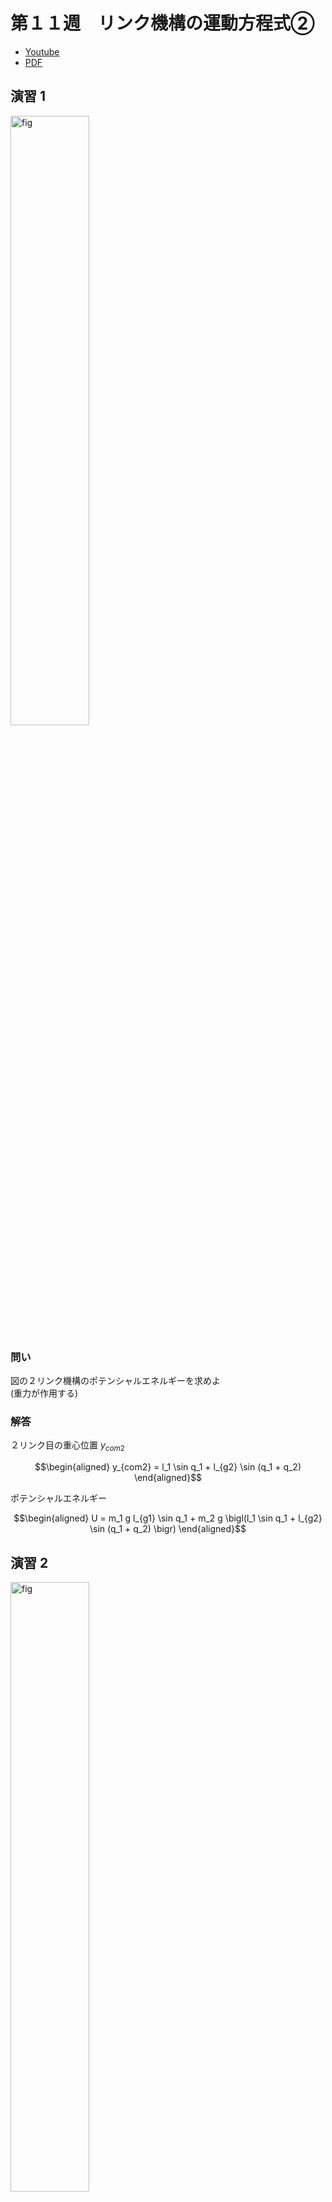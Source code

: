 # 第１１週　リンク機構の運動方程式②

* [Youtube](https://www.youtube.com/watch?v=Hr2h-5ZaAto)
* [PDF](http:/www.ritsumei.ac.jp/~uemura-m/AnalyticalMechanics/AnalyticalMechanics11thWeek.pdf)

## 演習 1

<img alt="fig" src="figures/lecture-11/fig_01.JPG" width="50%">

### 問い

図の２リンク機構のポテンシャルエネルギーを求めよ <br>
(重力が作用する)

### 解答

２リンク目の重心位置 $y_{com2}$

```math
\begin{aligned}
y_{com2} = l_1 \sin q_1 + l_{g2} \sin (q_1 + q_2)
\end{aligned}
```

ポテンシャルエネルギー

```math
\begin{aligned}
U = m_1 g l_{g1} \sin q_1 + m_2 g \bigl(l_1 \sin q_1 + l_{g2} \sin (q_1 + q_2) \bigr)
\end{aligned}
```

## 演習 2

<img alt="fig" src="figures/lecture-11/fig_01.JPG" width="50%">

### 問い

ポテンシャルエネルギー

```math
U = m_1 g l_{g1} \sin q_1 + m_2 g \bigl(l_1 \sin q_1 + l_g2 \sin (q_1 + q_2) \bigr)
```

運動エネルギー

```math
K = \frac{1}{2} \dot{\bf{q}}^T {\bf{M}} {\bf{q}}
```

一般化座標を

```math
{\bf{q}} = \begin{pmatrix} q_1 \\ q_2 \end{pmatrix}
```

とした場合の重力下２リンク機構の運動方程式を求めよ

### 解答

ラグランジュの運動方程式

```math
\begin{aligned}
& \frac{d}{dt}(\frac{\partial (K - U)}{\partial \dot{\bf{q}}}) - \frac{\partial (K - U)}{\partial {\bf{q}}} \\
&= \frac{d}{dt}(\frac{\partial K}{\partial \dot{\bf{q}}} - \frac{\partial U}{\partial \dot{\bf{q}}}) - \frac{\partial K}{\partial {\bf{q}}} + \frac{\partial U}{\partial {\bf{q}}} \\
&= \frac{d}{dt}({\bf{M}} \dot{\bf{q}} - 0) - \frac{\partial K}{\partial {\bf{q}}} + \frac{\partial U}{\partial {\bf{q}}}\\
&= {\bf{M}} \ddot{\bf{q}} + \dot{\bf{M}} \dot{\bf{q}} - \frac{\partial K}{\partial {\bf{q}}} + \frac{\partial U}{\partial {\bf{q}}}\\
&= {\bf{M}} \ddot{\bf{q}} + {\bf{h}} + {\bf{g}} = 0\\
\end{aligned}
```

${\bf{g}}$ : 重力ベクトル項。Uを偏微分したもの。

```math
\begin{aligned}
{\bf{g}} &= \frac{\partial U}{\partial {\bf{q}}} \\
&= \begin{pmatrix}
\frac{\partial U}{\partial q_1} \\
\frac{\partial U}{\partial q_2}
\end{pmatrix}
&= \begin{pmatrix}
m_1 g l_{g1} \cos q_1 + m_2 g \bigl(l_1 \cos q_1 + l_{g2} \cos (q_1 + q_2) \bigr) \\
m_2 g l_{g2} \cos (q_1 + q_2)
\end{pmatrix}
\end{aligned}
```

## 二次形式

${\bf{x}}^T {\bf{A}} {\bf{x}}$ を行列 ${\bf{A}}$ の **二次形式** と呼ぶ
<br>
二次形式はスカラーになる。

```math
\begin{aligned}
{\bf{A}} = \begin{pmatrix}
a_{11} & \cdots & a_{1n} \\
\vdots & \ddots & \vdots \\
a_{n1} & \cdots & a_{nn}
\end{pmatrix}
\end{aligned}
```

```math
\begin{aligned}
{\bf{x}} = \begin{pmatrix}
x_1 \\
x_1 \\
\vdots \\
x_n
\end{pmatrix}
\end{aligned}
```

2行2列の行列での例

```math
\begin{aligned}
{\bf{x}}^T {\bf{A}} {\bf{x}} &= \begin{pmatrix}
x_1 & x_2
\end{pmatrix}\begin{pmatrix}
a_{11} & a_{12} \\
a_{21} & a_{22}
\end{pmatrix}\begin{pmatrix}
x_1 \\
x_2
\end{pmatrix} \\
&= \begin{pmatrix}
a_{11} x_1 + a_{21} x_2 & a_{12} x_1 + a_{22} x_2
\end{pmatrix}\begin{pmatrix}
x_1 \\
x_2
\end{pmatrix} \\
&= a_{11} x_1^2 + a_{21} x_1 x_2 + a_{12} x_1 x_2 + a_{22} x_2^2
\end{aligned}
```

## 二次形式の微分

行列 ${\bf{A}}$ が対称行列の場合、 ${\bf{x}}^T {\bf{A}} {\bf{x}}$ を ${\bf{A}}$ で微分すると $2{\bf{A}} {\bf{x}}$ になる

2行2列の行列での例

```math
\begin{aligned}
{\bf{x}}^T {\bf{A}} {\bf{x}} &= a_{11} x_1^2 + a_{21} x_2 x_2 + a_{12} x_1 x_2 + a_{22} x_2^2
\end{aligned}
```

```math
\begin{aligned}
\frac{\partial ({\bf{x}}^T {\bf{A}} {\bf{x}})}{\partial {\bf{x}}} &= \begin{pmatrix}
\frac{\partial ({\bf{x}}^T {\bf{A}} {\bf{x}})}{\partial x_1} \\
\frac{\partial ({\bf{x}}^T {\bf{A}} {\bf{x}})}{\partial x_2}
\end{pmatrix} \\
&= \begin{pmatrix}
2 a_{11} x_1 + a_{21} x_2 + a_{12} x_2 \\
a_{21} x_1 + a_{12} x_1 + 2 a_{22} x_2
\end{pmatrix} \\
&= \begin{pmatrix}
2 a_{11} & a_{21} + a_{12} \\
a_{21} + a_{12} & 2 a_{22}
\end{pmatrix} \begin{pmatrix}
x_1 \\
x_2
\end{pmatrix} \\
\end{aligned}
```

行列 ${\bf{A}}$ が対称行列なので、 $a_{12} = a_{21}$ となる。よって

```math
\begin{aligned}
&\begin{pmatrix}
2 a_{11} & a_{21} + a_{12} \\
a_{21} + a_{12} & 2 a_{22}
\end{pmatrix} \begin{pmatrix}
x_1 \\
x_2
\end{pmatrix} \\
&= \begin{pmatrix}
2 a_{11} & 2 a_{12} \\
2 a_{21} & 2 a_{22}
\end{pmatrix} \begin{pmatrix}
x_1 \\
x_2
\end{pmatrix} \\
&= 2{\bf{A}} {\bf{x}} \\
\end{aligned}
```

## 運動方程式を使ったシミュレーション

<img alt="fig" src="figures/lecture-11/fig_02.JPG" width="50%">

運動方程式

```math
\begin{aligned}
(I + m l_g^2)\ddot{q} + m g l_g \cos q = 0
\end{aligned}
```

角速度を角加速度の積分で求める。

```math
\begin{aligned}
\dot{q} (t + \Delta t) &= \int_{t}^{t + \Delta t} \ddot{q}(s)ds + \dot{q} (t) \\
\end{aligned}
```

テイラー展開（復習）

```math
\begin{aligned}
\int_a^b f(x) dx = f(x)(b-a) + \frac{f'(a)}{2!}(b - a)^2 + \cdots + \frac{f^{(n)}(a)}{n!}(b - a)^n \\
\end{aligned}
```

```math
\begin{aligned}
\int_{t}^{t + \Delta t} \ddot{q}(s)ds &= \ddot{q}(\Delta t) + \frac{q^{(3)}(t)}{2!}(\Delta t)^2 + \cdots + \frac{f^{(n+1)}(t)}{n!}(\Delta t)^n \\
\end{aligned}
```

微小な2次以降の項を無視すると

```math
\begin{aligned}
\int_{t}^{t + \Delta t} \ddot{q}(s)ds &= \ddot{q}(\Delta t) + \frac{q^{(3)}(t)}{2!}(\Delta t)^2 + \cdots + \frac{f^{(n+1)}(t)}{n!}(\Delta t)^n \\
&\sim \ddot{q}(t) \Delta t
\end{aligned}
```

よって

```math
\begin{aligned}
\dot{q} (t + \Delta t) &= \int_{t}^{t + \Delta t} \ddot{q}(s)ds + \dot{q} (t) \\
&\sim \ddot{q}(t) \Delta t + \dot{q} (t)
\end{aligned}
```

この近似をオイラー積分と呼ぶ。<br>
また同様に時刻 $t$ から微小時間 $\Delta t$ だけ経過した時の角度 $q$ は、角速度から求まる。

```math
\begin{aligned}
q (t + \Delta t) \sim \dot{q}(t) \Delta t + q (t)
\end{aligned}
```

これを繰り返せばシミュレーションできる。

## シミュレーションのプログラム例

<img alt="fig" src="figures/lecture-11/fig_02.JPG" width="50%">

```C
void main(){
    const double m = 2, g = 9.8, lg = 0.2, I = 0.05, dt = 0.001;   // 定数
    double ddq = 0, dq = 0, q = 0;

    for(int i=0; i<10000; i++)  //1万回繰り返して10秒シミュレーションする
    {
        ddq = - m * g * lg * cos(q) / (I + m * lg * lg);  // 運動方程式
        dq = dq + ddq * dt;  // オイラー積分で角速度を計算
        q = q + dq * dt;   // オイラー積分で角度を計算
    }
}
```

## 多リンク機構のシミュレーション

<img alt="fig" src="figures/lecture-11/fig_01.JPG" width="50%">

運動方程式

```math
\begin{aligned}
{\bf{M}} \ddot{\bf{q}} + {\bf{h}} + {\bf{g}} = {\boldsymbol{\tau}} \\
\end{aligned}
```

積分(オイラー積分)

```math
\begin{aligned}
\dot{\bf{q}} (t + \Delta t) &\sim \ddot{\bf{q}}(t) \Delta t + \dot{{\bf{q}}} (t)
\end{aligned}
```

```math
\begin{aligned}
{\bf{q}} (t + \Delta t) &\sim \dot{\bf{q}}(t) \Delta t + {\bf{q}} (t)
\end{aligned}
```

## 非線形微分方程式とカオス

一定の規則に従う（決定論的）にもかかわらず、予測不能な複雑な振る舞いをすることを **カオス** と呼ぶ。
<br>
非線形微分方程式は数学的に解くことができない。

### 例

一定の規則（非線形微分方程式）

```math
\begin{aligned}
{\bf{M}} \ddot{\bf{q}} + {\bf{h}} + {\bf{g}} = 0\\
\end{aligned}
```

カオス<br>
${\bf{q}}$ は複雑に振る舞う。
<br>
[Youtube動画 2リンク機構が予測不可能な動きをしている例](https://youtu.be/Hr2h-5ZaAto?t=2143)

## バタフライ効果

ブラジルでの蝶の羽ばたきがテキサスでトルネードを引き起こすこと

* 小さな初期条件の違いが、未来に大きな影響を及ぼすという意味
* 天気予報が当たらない理由
